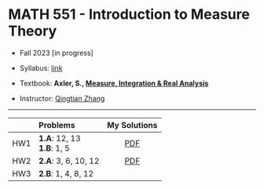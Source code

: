 # MATH 551 - Introduction to Measure Theory

- Fall 2023 [in progress]

- Syllabus: [link](syllabus.pdf)
 
- Textbook: **Axler, S., [Measure, Integration & Real Analysis](https://measure.axler.net/)**


- Instructor: [Qingtian Zhang](https://sites.google.com/site/qingtianzh/home)

---

|  | Problems | My Solutions |
| :---:|:---|:---:|
| HW1 | **1.A**: 12, 13 <br>**1.B**: 1, 5 | [PDF](assignments/HW1.pdf) |
| HW2 | **2.A**: 3, 6, 10, 12  | [PDF](assignments/HW2.pdf) |
| HW3 | **2.B**: 1, 4, 8, 12  | []() |
